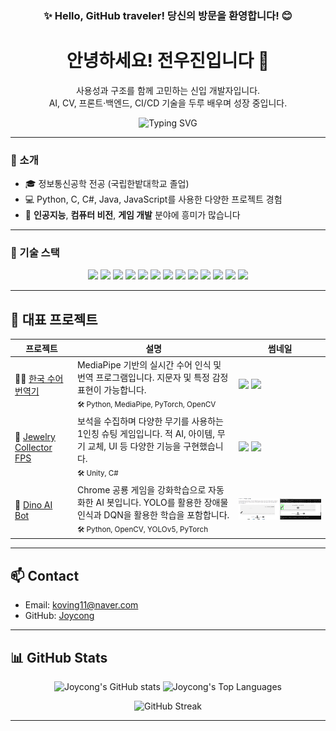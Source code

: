 
<h3 align="center">✨ Hello, GitHub traveler! 당신의 방문을 환영합니다! 😊</h3>


<!-- 이름 및 소개 -->
<h1 align="center">안녕하세요! 전우진입니다 👋</h1>
<p align="center">사용성과 구조를 함께 고민하는 신입 개발자입니다.<br>
AI, CV, 프론트·백엔드, CI/CD 기술을 두루 배우며 성장 중입니다.</p>

<!-- 타이핑 애니메이션 -->
<p align="center">
  <img src="https://readme-typing-svg.herokuapp.com?font=Fira+Code&pause=1000&color=00C4FF&center=true&vCenter=true&width=600&lines=만나서+반갑습니다+🤗;인공지능,+CV+공부중입니다+👨‍💻;게임+개발,+파이썬+프로젝트+진행중입니다+:);Jest,+Cypress,+Jenkins+공부중입니다🤖" alt="Typing SVG" />
</p>


---

### 🧠 소개
- 🎓 정보통신공학 전공 (국립한밭대학교 졸업)
- 💻 Python, C, C#, Java, JavaScript를 사용한 다양한 프로젝트 경험
- 🤖 **인공지능**, **컴퓨터 비전**, **게임 개발** 분야에 흥미가 많습니다

---

### 🔧 기술 스택

<p align="center">
  <img src="https://img.shields.io/badge/Python-3776AB?style=flat-square&logo=python&logoColor=white"/>
  <img src="https://img.shields.io/badge/C%23-239120?style=flat-square&logo=c-sharp&logoColor=white"/>
  <img src="https://img.shields.io/badge/Java-007396?style=flat-square&logo=java&logoColor=white"/>
  <img src="https://img.shields.io/badge/C-00599C?style=flat-square&logo=c&logoColor=white"/>
  <img src="https://img.shields.io/badge/HTML5-E34F26?style=flat-square&logo=html5&logoColor=white"/>
  <img src="https://img.shields.io/badge/CSS3-1572B6?style=flat-square&logo=css3&logoColor=white"/>
  <img src="https://img.shields.io/badge/JavaScript-F7DF1E?style=flat-square&logo=javascript&logoColor=black"/>
  <img src="https://img.shields.io/badge/React-61DAFB?style=flat-square&logo=react&logoColor=black"/>
  <img src="https://img.shields.io/badge/PyTorch-EE4C2C?style=flat-square&logo=pytorch&logoColor=white"/>
  <img src="https://img.shields.io/badge/OpenCV-5C3EE8?style=flat-square&logo=opencv&logoColor=white"/>
  <img src="https://img.shields.io/badge/YOLOv5-00FFFF?style=flat-square&logo=github&logoColor=black"/>
  <img src="https://img.shields.io/badge/MediaPipe-FBBC05?style=flat-square&logo=google&logoColor=black"/>
  <img src="https://img.shields.io/badge/Unity-000000?style=flat-square&logo=unity&logoColor=white"/>
</p>


---

## 🌟 대표 프로젝트

| 프로젝트 | 설명 | 썸네일 |
|----------|------|--------|
| 🧏‍♂️ [한국 수어 번역기](https://github.com/Joycong/Sign-Language-Translation-Program-with-Mediapipe) | MediaPipe 기반의 실시간 수어 인식 및 번역 프로그램입니다. 지문자 및 특정 감정 표현이 가능합니다.<br><sub>🛠 Python, MediaPipe, PyTorch, OpenCV</sub> | <img src="https://github.com/Joycong/Sign-Language-Translation-Program-with-Mediapipe/blob/main/docs/시연예시.jpg?raw=true" width="180"/> <img src="https://github.com/Joycong/Sign-Language-Translation-Program-with-Mediapipe/blob/main/docs/실행_결과_예시1.gif?raw=true" width="260"/> |
| 🔫 [Jewelry Collector FPS](https://github.com/Joycong/Jewelry-Collector-FPS) | 보석을 수집하며 다양한 무기를 사용하는 1인칭 슈팅 게임입니다. 적 AI, 아이템, 무기 교체, UI 등 다양한 기능을 구현했습니다.<br><sub>🛠 Unity, C#</sub> | <img src="https://github.com/Joycong/Jewelry-Collector-FPS/blob/main/docs/gifs/gameplay2.gif?raw=true" width="220"/> <img src="https://github.com/Joycong/Jewelry-Collector-FPS/blob/main/docs/gifs/weapon-change.gif?raw=true" width="220"/> |
| 🦖 [Dino AI Bot](https://github.com/Joycong/dino-ai-bot) | Chrome 공룡 게임을 강화학습으로 자동화한 AI 봇입니다. YOLO를 활용한 장애물 인식과 DQN을 활용한 학습을 포함합니다.<br><sub>🛠 Python, OpenCV, YOLOv5, PyTorch</sub> |<img src="https://github.com/Joycong/dino-ai-bot/blob/main/docs/yolo_detection_demo.gif?raw=true" width="450"/> |

---

## 📫 Contact

- Email: koving11@naver.com
- GitHub: [Joycong](https://github.com/Joycong)

---

## 📊 GitHub Stats

<p align="center">
  <img src="https://github-readme-stats.vercel.app/api?username=Joycong&show_icons=true&theme=tokyonight" alt="Joycong's GitHub stats" height="180"/>
  <img src="https://github-readme-stats.vercel.app/api/top-langs/?username=Joycong&layout=compact&theme=tokyonight" alt="Joycong's Top Languages" height="180"/>
</p>

<p align="center">
  <img src="https://github-readme-streak-stats.herokuapp.com?user=Joycong&theme=tokyonight&hide_border=true" alt="GitHub Streak" />
</p>


---


